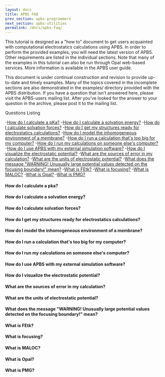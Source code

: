 ```yaml
---
layout: docs
title: APBS FAQ
prev_section: apbs-programmers
next_section: apbs-utilities
permalink: /docs/apbs-faq/
---
```


This tutorial is designed as a "how to" document to get users acquainted with computational electrostatics calculations using APBS. In order to perform the provided examples, you will need the latest version of APBS. Other requirements are listed in the individual sections.
Note that many of the examples in this tutorial can also be run through Opal web-based services. More information is available in the APBS user guide.

This document is under continual construction and revision to provide up-to-date and timely examples. Many of the topics covered in the incomplete sections are also demonstrated in the examples/ directory provided with the APBS distribution.  If you have a question that isn't answered here, please visit the APBS-users mailing list. After you've looked for the answer to your question in the archive, please post it to the mailing list.

Questions Listing

-[How do I calculate a pKa?]({{site.url/apbs-faq#calculate-pka}})
-[How do I calculate a solvation energy?]({{site.url}}/apbs-faq#calculate-energy)
-[How do I calculate solvation forces?]({{site.url}}/apbs-faq#calculate-forces)
-[How do I get my structures ready for electrostatics calculations?]({{site.url}}/apbs-faq#structures)
-[How do I model the inhomogeneous environment of a membrane?]({{site.url}}/apbs-faq#membrane)
-[How do I run a calculation that's too big for my computer?]({{site.url}}/apbs-faq#mycomputer-calculation)
-[How do I run my calculations on someone else's computer?]({{site.url}}/apbs-faq#othercomputer-calculation)
-[How do I use APBS with my external simulation software?]({{site.url}}/apbs-faq#simulation-software)
-[How do I visualize the electrostatic potential?]({{site.url}}/apbs-faq#elecrostatic-potential)
-[What are the sources of error in my calculation?]({{site.url}}/apbs-faq#calculation-error)
-[What are the units of electrostatic potential?]({{site.url}}/apbs-faq#units-potential)
-[What does the message "WARNING! Unusually large potential values detected on the focusing boundary!" mean?]({{site.url}}/apbs-faq#warning-message)
-[What is FEtk?]({{site.url}}/apbs-faq#fetk)
-[What is focusing?]({{site.url}}/apbs-faq#focusing)
-[What is MALOC?]({{site.url}}/apbs-faq#maloc)
-[What is Opal?]({{site.url}}/apbs-faq#opal)
-[What is PMG?]({{site.url}}/apbs-faq#pmg)

<h4 id="calculate-pka">How do I calculate a pka?</h4>
<h4 id="calculate-energy">How do I calculate a solvation energy?</h4>
<h4 id="calculate-forces">How do I calculate solvation forces?</h4>
<h4 id="structures">How do I get my structures ready for electrostatics calculations?</h4>
<h4 id="membrane">How do I model the inhomogeneous environment of a membrane?</h4>
<h4 id="mycomputer-calculation">How do I run a calculation that's too big for my computer?</h4>
<h4 id="othercomputer-calculation">How do I run my calculations on someone else's computer?</h4>
<h4 id="simulation-software">How do I use APBS with my external simulation software?</h4>
<h4 id="electrostatic-potential">How do I visualize the electrostatic potential?</h4>
<h4 id="calculation-error">What are the sources of error in my calculation?</h4>
<h4 id="units-potential">What are the units of electrostatic potential?</h4>
<h4 id="warning-message">What does the message "WARNING! Unusually large potential values detected on the focusing boundary!" mean?</h4>
<h4 id="fetk">What is FEtk?</h4>
<h4 id="focusing">What is focusing?</h4>
<h4 id="maloc">What is MALOC?</h4>
<h4 id="opal">What is Opal?</h4>
<h4 id="pmg">What is PMG?</h4>